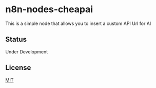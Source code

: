 # n8n-nodes-cheapai

This is a simple node that allows you to insert a custom API Url for AI

## Status
Under Development

## License

[MIT](https://github.com/n8n-io/n8n-nodes-starter/blob/master/LICENSE.md)

